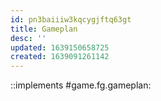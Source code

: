 ```yaml
---
id: pn3baiiiw3kqcygjftq63gt
title: Gameplan
desc: ''
updated: 1639150658725
created: 1639091261142
---
```


::implements #game.fg.gameplan: